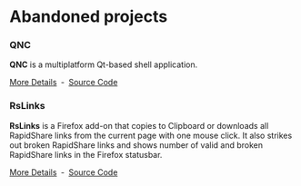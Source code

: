 # Abandoned projects

### QNC

**QNC** is a multiplatform Qt-based shell application.

[More Details](https://github.com/vurdalakov/abandoned/wiki/QNC)&nbsp;&nbsp;&dash;&nbsp;&nbsp;[Source Code](https://github.com/vurdalakov/abandoned/tree/master/qnc)

### RsLinks

**RsLinks** is a Firefox add-on that copies to Clipboard or downloads all RapidShare links from the current page with one mouse click. It also strikes out broken RapidShare links and shows number of valid and broken RapidShare links in the Firefox statusbar.

[More Details](https://github.com/vurdalakov/abandoned/wiki/RsLinks)&nbsp;&nbsp;&dash;&nbsp;&nbsp;[Source Code](https://github.com/vurdalakov/abandoned/tree/master/rslinks)
